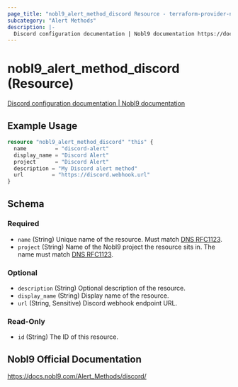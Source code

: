 ```yaml
---
page_title: "nobl9_alert_method_discord Resource - terraform-provider-nobl9"
subcategory: "Alert Methods"
description: |-
  Discord configuration documentation | Nobl9 documentation https://docs.nobl9.com/Alert_Methods/discord
---
```


# nobl9_alert_method_discord (Resource)

[Discord configuration documentation | Nobl9 documentation](https://docs.nobl9.com/Alert_Methods/discord)

## Example Usage

```terraform
resource "nobl9_alert_method_discord" "this" {
  name         = "discord-alert"
  display_name = "Discord Alert"
  project      = "Discord Alert"
  description = "My Discord alert method"
  url         = "https://discord.webhook.url"
}
```

<!-- schema generated by tfplugindocs -->
## Schema

### Required

- `name` (String) Unique name of the resource. Must match [DNS RFC1123](https://kubernetes.io/docs/concepts/overview/working-with-objects/names/#names).
- `project` (String) Name of the Nobl9 project the resource sits in. The name must match [DNS RFC1123](https://kubernetes.io/docs/concepts/overview/working-with-objects/names/#names).

### Optional

- `description` (String) Optional description of the resource.
- `display_name` (String) Display name of the resource.
- `url` (String, Sensitive) Discord webhook endpoint URL.

### Read-Only

- `id` (String) The ID of this resource.

## Nobl9 Official Documentation

https://docs.nobl9.com/Alert_Methods/discord/